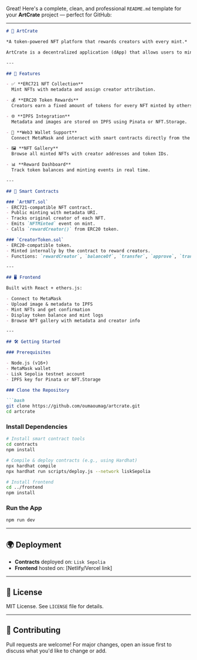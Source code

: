 Great! Here's a complete, clean, and professional `README.md` template for your **ArtCrate** project — perfect for GitHub:

---

````markdown
# 🎨 ArtCrate

*A token-powered NFT platform that rewards creators with every mint.*

ArtCrate is a decentralized application (dApp) that allows users to mint and collect NFTs representing unique digital artwork. Every time someone mints an NFT, the original creator automatically receives ERC20 tokens as a reward. ArtCrate is built on Solidity and React, and deployed on Lisk Sepolia.

---

## 🚀 Features

- ✅ **ERC721 NFT Collection**  
  Mint NFTs with metadata and assign creator attribution.

- 💰 **ERC20 Token Rewards**  
  Creators earn a fixed amount of tokens for every NFT minted by others.

- 🌐 **IPFS Integration**  
  Metadata and images are stored on IPFS using Pinata or NFT.Storage.

- 👛 **Web3 Wallet Support**  
  Connect MetaMask and interact with smart contracts directly from the UI.

- 🖼️ **NFT Gallery**  
  Browse all minted NFTs with creator addresses and token IDs.

- 📊 **Reward Dashboard**  
  Track token balances and minting events in real time.

---

## 🧱 Smart Contracts

### `ArtNFT.sol`
- ERC721-compatible NFT contract.
- Public minting with metadata URI.
- Tracks original creator of each NFT.
- Emits `NFTMinted` event on mint.
- Calls `rewardCreator()` from ERC20 token.

### `CreatorToken.sol`
- ERC20-compatible token.
- Minted internally by the contract to reward creators.
- Functions: `rewardCreator`, `balanceOf`, `transfer`, `approve`, `transferFrom`, `allowance`.

---

## 🖥 Frontend

Built with React + ethers.js:

- Connect to MetaMask
- Upload image & metadata to IPFS
- Mint NFTs and get confirmation
- Display token balance and mint logs
- Browse NFT gallery with metadata and creator info

---

## 🛠️ Getting Started

### Prerequisites

- Node.js (v16+)
- MetaMask wallet
- Lisk Sepolia testnet account
- IPFS key for Pinata or NFT.Storage

### Clone the Repository

```bash
git clone https://github.com/oumaoumag/artcrate.git
cd artcrate
````

### Install Dependencies

```bash
# Install smart contract tools
cd contracts
npm install

# Compile & deploy contracts (e.g., using Hardhat)
npx hardhat compile
npx hardhat run scripts/deploy.js --network liskSepolia

# Install frontend
cd ../frontend
npm install
```

### Run the App

```bash
npm run dev
```

---

## 🌍 Deployment

* **Contracts** deployed on: `Lisk Sepolia`
* **Frontend** hosted on: \[Netlify/Vercel link]

---

## 📄 License

MIT License. See `LICENSE` file for details.

---

## 🤝 Contributing

Pull requests are welcome! For major changes, open an issue first to discuss what you'd like to change or add.



